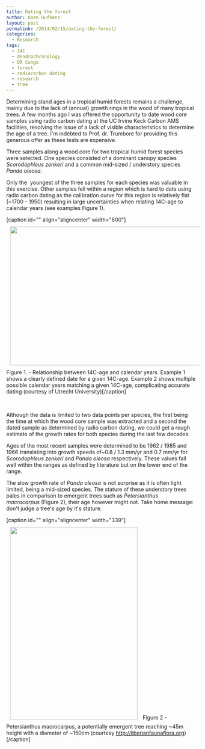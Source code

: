 ```yaml
---
title: Dating the forest
author: Koen Hufkens
layout: post
permalink: /2014/02/15/dating-the-forest/
categories:
  - Research
tags:
  - 14C
  - dendrochronology
  - DR Congo
  - forest
  - radiocarbon dating
  - research
  - tree
---
```

Determining stand ages in a tropical humid forests remains a challenge, mainly due to the lack of (annual) growth rings in the wood of many tropical trees. A few months ago I was offered the opportunity to date wood core samples using radio carbon dating at the UC Irvine Keck Carbon AMS facilities, resolving the issue of a lack of visible characteristics to determine the age of a tree. I'm indebted to Prof. dr. Trumbore for providing this generous offer as these tests are expensive.

Three samples along a wood core for two tropical humid forest species were selected. One species consisted of a dominant canopy species <em>Scorodophleus zenkeri</em> and a common mid-sized / understory species <em>Panda oleosa</em>.

Only the  youngest of the three samples for each species was valuable in this exercise. Other samples fell within a region which is hard to date using radio carbon dating as the calibration curve for this region is relatively flat (~1700 - 1950) resulting in large uncertainties when relating 14C-age to calendar years (see examples Figure 1).

[caption id="" align="aligncenter" width="600"]<a href="http://testweb.science.uu.nl/AMS/images/calibration.gif"><img class="  " style="margin: 10px;" alt="" src="http://testweb.science.uu.nl/AMS/images/calibration.gif" width="600" height="369" /></a> Figure 1. - Relationship between 14C-age and calendar years. Example 1 shows a clearly defined date for a given 14C-age. Example 2 shows multiple possible calendar years matching a given 14C-age, complicating accurate dating (courtesy of Utrecht University)[/caption]

&nbsp;

Although the data is limited to two data points per species, the first being the time at which the wood core sample was extracted and a second the dated sample as determined by radio carbon dating, we could get a rough estimate of the growth rates for both species during the last few decades.

Ages of the most recent samples were determined to be 1962 / 1985 and 1966 translating into growth speeds of~0.8 / 1.3 mm/yr and 0.7 mm/yr for <em>Scorodophleus zenkeri</em> and <em>Panda oleosa</em> respectively. These values fall well within the ranges as defined by literature but on the lower end of the range.

The slow growth rate of <em>Panda oleosa</em> is not surprise as it is often light limited, being a mid-sized species. The stature of these understory trees pales in comparison to emergent trees such as <em>Petersianthus macrocarpus </em>(Figure 2), their age however might not. Take home message: don't judge a tree's age by it's stature.

[caption id="" align="aligncenter" width="339"]<a href="http://liberianfaunaflora.org/FFI/ImageCache/cache_cleqOBJ_7485.jpeg"><img class=" " style="margin: 10px;" alt="" src="http://liberianfaunaflora.org/FFI/ImageCache/cache_cleqOBJ_7485.jpeg" width="339" height="512" /></a> Figure 2 - Petersianthus macrocarpus, a potentially emergent tree reaching ~45m height with a diameter of ~150cm (courtesy http://liberianfaunaflora.org)[/caption]